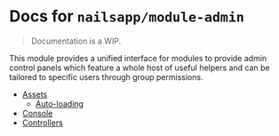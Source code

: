 # Docs for `nailsapp/module-admin`
> Documentation is a WIP.


This module provides a unified interface for modules to provide admin control panels which feature a whole host of
useful helpers and can be tailored to specific users through group permissions.

- [Assets](/docs/assets/README.md)
    - [Auto-loading](/docs/assets/autoloading.md)
- [Console](/docs/console/README.md)
- [Controllers](/docs/controllers/README.md)
